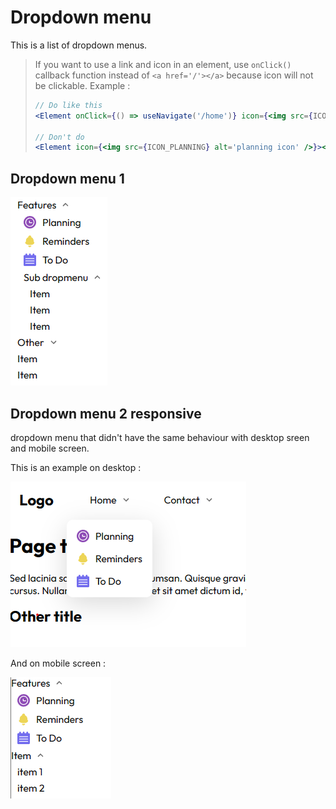 # Dropdown menu

This is a list of dropdown menus.

> If you want to use a link and icon in an element, use ```onClick()``` callback function instead of ```<a href='/'></a>``` because icon will not be clickable.
> Example :
> ```jsx
> // Do like this
><Element onClick={() => useNavigate('/home')} icon={<img src={ICON_PLANNING} alt='planning icon' />}>Planning</Element>
>
> // Don't do
><Element icon={<img src={ICON_PLANNING} alt='planning icon' />}><a href='home'>Planning</a></Element>
> ```
>

## Dropdown menu 1

![](./dropdown-menu-1/images/dropdown-menu-1-open.png)


## Dropdown menu 2 responsive

dropdown menu that didn't have the same behaviour with desktop sreen and mobile screen.

This is an example on desktop :

![](./dropdown-menu-2/images/dropdown-menu-2-open.png)

And on mobile screen :

![](./dropdown-menu-2/images/dropdown-menu-2-open-mobile.png)

